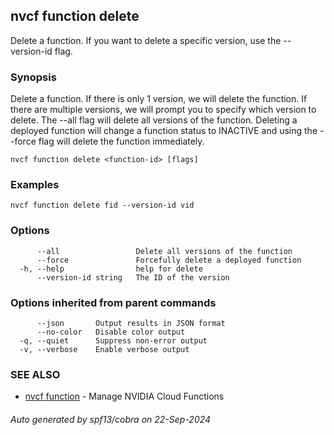 ## nvcf function delete

Delete a function. If you want to delete a specific version, use the --version-id flag.

### Synopsis

Delete a function. If there is only 1 version, we will delete the function. If there are multiple versions, we will prompt you to specify which version to delete. The --all flag will delete all versions of the function. Deleting a deployed function will change a function status to INACTIVE and using the --force flag will delete the function immediately.

```
nvcf function delete <function-id> [flags]
```

### Examples

```
nvcf function delete fid --version-id vid
```

### Options

```
      --all                 Delete all versions of the function
      --force               Forcefully delete a deployed function
  -h, --help                help for delete
      --version-id string   The ID of the version
```

### Options inherited from parent commands

```
      --json       Output results in JSON format
      --no-color   Disable color output
  -q, --quiet      Suppress non-error output
  -v, --verbose    Enable verbose output
```

### SEE ALSO

* [nvcf function](nvcf_function.md)	 - Manage NVIDIA Cloud Functions

###### Auto generated by spf13/cobra on 22-Sep-2024
